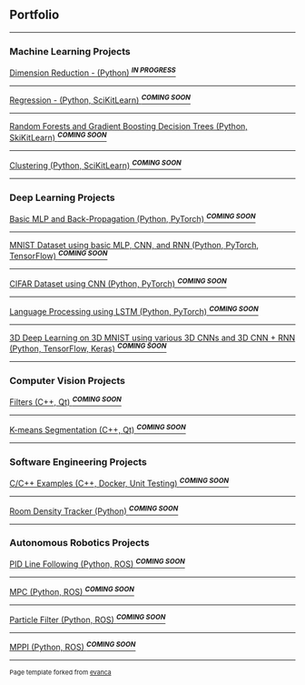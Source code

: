 ## Portfolio

---

### Machine Learning Projects 

[Dimension Reduction - (Python) <sup>**_IN PROGRESS_**</sup>](/projects/dimension_reduction.md)

---
[Regression - (Python, SciKitLearn) <sup>**_COMING SOON_**</sup>](/projects/regression.md)

---
[Random Forests and Gradient Boosting Decision Trees (Python, SkiKitLearn) <sup>**_COMING SOON_**</sup>](/projects/decision_trees.md)

---
[Clustering (Python, SciKitLearn) <sup>**_COMING SOON_**</sup>](/projects/clustering.md)

---

### Deep Learning Projects

[Basic MLP and Back-Propagation (Python, PyTorch) <sup>**_COMING SOON_**</sup>](/projects/mlp_back_prop.md)

---
[MNIST Dataset using basic MLP, CNN, and RNN (Python, PyTorch, TensorFlow) <sup>**_COMING SOON_**</sup>](/projects/mnist_classifier.md)

---
[CIFAR Dataset using CNN (Python, PyTorch) <sup>**_COMING SOON_**</sup>](/projects/cifar_classifier.md)

---
[Language Processing using LSTM (Python, PyTorch) <sup>**_COMING SOON_**</sup>](/projects/language_processing.md)

---
[3D Deep Learning on 3D MNIST using various 3D CNNs and 3D CNN + RNN (Python, TensorFlow, Keras) <sup>**_COMING SOON_**</sup>](/projects/3d_mnist_classifier.md)

---

### Computer Vision Projects

[Filters (C++, Qt) <sup>**_COMING SOON_**</sup>](/projects/cv_filters.md)

---
[K-means Segmentation (C++, Qt) <sup>**_COMING SOON_**</sup>](/projects/k_means_segmentation.md)

---

### Software Engineering Projects

[C/C++ Examples (C++, Docker, Unit Testing) <sup>**_COMING SOON_**</sup>](/projects/sw_engineering.md)

---

[Room Density Tracker (Python) <sup>**_COMING SOON_**</sup>](/projects/room_density_tracker.md)

---

### Autonomous Robotics Projects

[PID Line Following (Python, ROS) <sup>**_COMING SOON_**</sup>](/projects/pid_line_following.md)

---
[MPC (Python, ROS) <sup>**_COMING SOON_**</sup>](/projects/mpc.md)

---
[Particle Filter (Python, ROS) <sup>**_COMING SOON_**</sup>](/projects/particle_filter.md)

---
[MPPI (Python, ROS) <sup>**_COMING SOON_**</sup>](/projects/mppi.md)

---

<p style="font-size:11px">Page template forked from <a href="https://github.com/evanca/quick-portfolio">evanca</a></p>
<!-- Remove above link if you don't want to attibute -->
